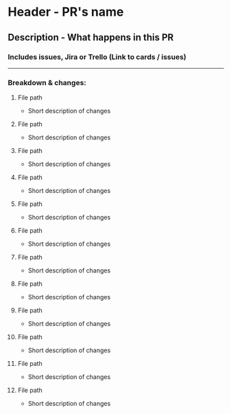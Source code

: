 # Header - PR's name

## Description - What happens in this PR

### Includes issues, Jira or Trello (Link to cards / issues)

-----------------------------------------------------------------------------------------------
### Breakdown & changes:

1. File path
    * Short description of changes

2. File path
    * Short description of changes

3. File path
    * Short description of changes

4. File path
    * Short description of changes

5. File path
    * Short description of changes

6. File path
    * Short description of changes

7. File path
    * Short description of changes

8. File path
    * Short description of changes

9. File path
    * Short description of changes

10. File path
    * Short description of changes

11. File path
    * Short description of changes

12. File path
    * Short description of changes
